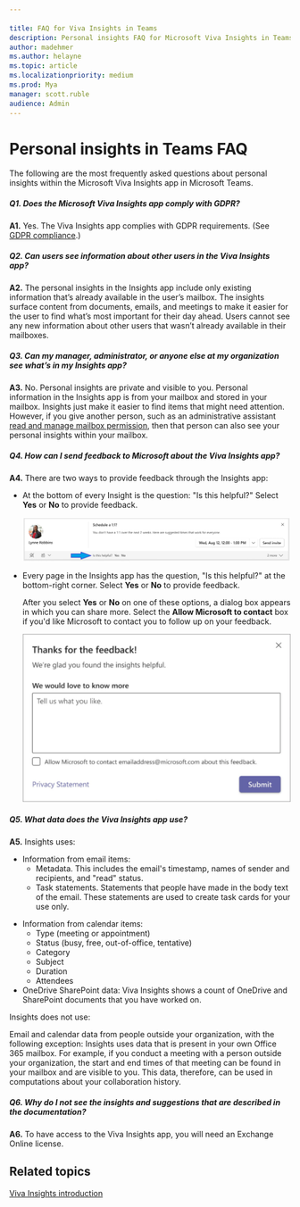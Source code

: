 ```yaml
---

title: FAQ for Viva Insights in Teams
description: Personal insights FAQ for Microsoft Viva Insights in Teams
author: madehmer
ms.author: helayne
ms.topic: article
ms.localizationpriority: medium 
ms.prod: Mya
manager: scott.ruble
audience: Admin
---
```


# Personal insights in Teams FAQ

The following are the most frequently asked questions about personal insights within the Microsoft Viva Insights app in Microsoft Teams.

##### Q1. Does the Microsoft Viva Insights app comply with GDPR? 

**A1.** Yes. The Viva Insights app complies with GDPR requirements. (See [GDPR compliance](viva-teams-app-privacy.md#gdpr-compliance).)

##### Q2. Can users see information about other users in the Viva Insights app?

**A2.** The personal insights in the Insights app include only existing information that’s already available in the user’s mailbox. The insights surface content from documents, emails, and meetings to make it easier for the user to find what’s most important for their day ahead. Users cannot see any new information about other users that wasn’t already available in their mailboxes.

##### Q3. Can my manager, administrator, or anyone else at my organization see what’s in my Insights app?

**A3.** No. Personal insights are private and visible to you. Personal information in the Insights app is from your mailbox and stored in your mailbox. Insights just make it easier to find items that might need attention. However, if you give another person, such as an administrative assistant [read and manage mailbox permission](/microsoft-365/admin/add-users/give-mailbox-permissions-to-another-user#read-email-in-another-users-mailbox), then that person can also see your personal insights within your mailbox.

##### Q4. How can I send feedback to Microsoft about the Viva Insights app?

**A4.** There are two ways to provide feedback through the Insights app:

* At the bottom of every Insight is the question: "Is this helpful?" Select **Yes** or **No** to provide feedback.  

   ![Is this helpful? Yes No.](Images/is-helpful.png)

* Every page in the Insights app has the question, "Is this helpful?" at the bottom-right corner. Select **Yes** or **No** to provide feedback.  

   After you select **Yes** or **No** on one of these options, a dialog box appears in which you can share more. Select the **Allow Microsoft to contact** box if you'd like Microsoft to contact you to follow up on your feedback.

   ![Thanks for the feedback.](Images/thanks-for-feedback-70-80.png)

##### Q5. What data does the Viva Insights app use?

**A5.** Insights uses:

* Information from email items:
  * Metadata. This includes the email's timestamp, names of sender and recipients, and "read" status.
  * Task statements. Statements that people have made in the body text of the email. These statements are used to create task cards for your use only.

<!-- THIS 'TASK CARDS' LINK NEEDS TO GO HERE: [task cards](../WorkplaceAnalytics/personal/Use/MyA-Outlook-add-in/MyA-Add-in-To-do.md)  WHICH REPLACED [task cards](https://docs.microsoft.com/workplace-analytics/personal/use/mya-outlook-add-in/mya-add-in-to-do) -->

* Information from calendar items:
  * Type (meeting or appointment)
  * Status (busy, free, out-of-office, tentative)
  * Category
  * Subject
  * Duration
  * Attendees
* OneDrive SharePoint data: Viva Insights shows a count of OneDrive and SharePoint documents that you have worked on.

Insights does not use:  

Email and calendar data from people outside your organization, with the following exception: Insights uses data that is present in your own Office 365 mailbox. For example, if you conduct a meeting with a person outside your organization, the start and end times of that meeting can be found in your mailbox and are visible to you. This data, therefore, can be used in computations about your collaboration history.

##### Q6. Why do I not see the insights and suggestions that are described in the documentation?

**A6.** To have access to the Viva Insights app, you will need an Exchange Online license.

## Related topics

[Viva Insights introduction](viva-teams-app.md)

